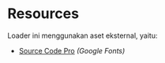 # Resources

Loader ini menggunakan aset eksternal, yaitu:

- [Source Code Pro](https://fonts.google.com/specimen/Source+Code+Pro) _(Google Fonts)_